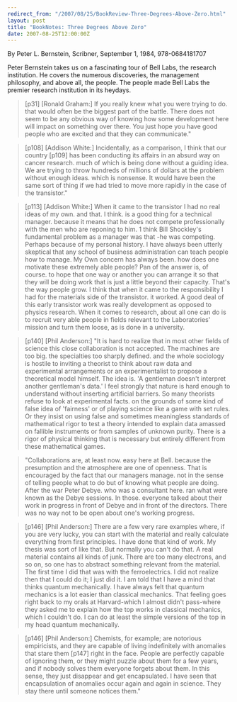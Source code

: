 ```yaml
---
redirect_from: "/2007/08/25/BookReview-Three-Degrees-Above-Zero.html"
layout: post
title: "BookNotes: Three Degrees Above Zero"
date: 2007-08-25T12:00:00Z
---
```

By Peter L. Bernstein, Scribner, September 1, 1984, 978-0684181707

Peter Bernstein takes us on a fascinating tour of Bell Labs, the
research institution.  He covers the numerous discoveries, the
management philosophy, and above all, the people.  The people made
Bell Labs the premier research institution in its heydays.


> [p31] [Ronald Graham:] If you really knew what you were trying to
> do. that would often be the biggest part of the battle. There does not
> seem to be any obvious way of knowing how some development here will
> impact on something over there. You just hope you have good people who
> are excited and that they can communicate."



> [p108] [Addison White:] Incidentally, as a comparison, I think
> that our country [p109] has been conducting its affairs in an absurd
> way on cancer research. much of which is being done without a guiding
> idea. We are trying to throw hundreds of millions of dollars at the
> problem without enough ideas. which is nonsense. It would have been
> the same sort of thing if we had tried to move more rapidly in the
> case of the transistor."



> [p113] [Addison White:] When it came to the transistor I had no real
> ideas of my own. and that. I think. is a good thing for a technical
> manager. because it means that he does not compete professionally with
> the men who are reponing to him. 1 think Bill Shockley's fundamental
> problem as a manager was that -he was competing. Perhaps because of my
> personal history. I have always been utterly skeptical that any school
> of business administration can teach people how to manage. My Own
> concern has always been. how does one motivate these extremely able
> people? Pan of the answer is, of course. to hope that one way or
> another you can arrange it so that they will be doing work that is
> just a little beyond their capacity. That's the way people grow. I
> think that when it came to the responsibility I had for the materials
> side of the transistor. it worked. A good deal of this early
> transistor work was really development as opposed to physics
> research. When it comes to research, about all one can do is to
> recruit very able people in fields relevant to the Laboratories'
> mission and turn them loose, as is done in a university.   



> [p140] [Phil Anderson:] "It is hard to realize that in most other
> fields of science this close collaboration is not accepted. The
> machines are too big. the specialties too sharply defined. and the
> whole sociology is hostile to inviting a theorist to think about raw
> data and experimental arrangements or an experimentalist to propose a
> theoretical model himself. The idea is. 'A gentleman doesn't interpret
> another gentleman's data.' I feel strongly that nature is hard enough
> to understand without inserting artificial barriers. So many theorists
> refuse to look at experimental facts. on the grounds of some kind of
> false idea of 'fairness' or of playing science like a game with set
> rules. Or they insist on using false and sometimes meaningless
> standards of mathematical rigor to test a theory intended to explain
> data amassed on fallible instruments or from samples of unknown
> purity. There is a rigor of physical thinking that is necessary but
> entirely different from these mathematical games.  



> "Collaborations are, at least now. easy here at Bell. because the
> presumption and the atmosphere are one of openness. That is encouraged
> by the fact that our managers manage. not in the sense of telling
> people what to do but of knowing what people are doing. After the war
> Peter Debye. who was a consultant here. ran what were known as the
> Debye sessions. In those. everyone talked about their work in progress
> in front of Debye and in front of the directors. There was no way not
> to be open about one's working progress.



> [p146] [Phil Anderson:] There are a few very rare examples where, if
> you are very lucky, you can start with the material and really
> calculate everything from first principles. I have done that kind of
> work. My thesis was sort of like that. But normally you can't do
> that. A real material contains all kinds of junk. There are too many
> electrons, and so on, so one has to abstract something relevant from
> the material. The first time I did that was with the ferroelectrics. I
> did not realize then that I could do it; I just did it. I am told that
> I have a mind that thinks quantum mechanically. I have always felt
> that quantum mechanics is a lot easier than classical mechanics. That
> feeling goes right back to my orals at Harvard-which I almost didn't
> pass-where they asked me to explain how the top works in classical
> mechanics, which I couldn't do. I can do at least the simple versions
> of the top in my head quantum mechanically.



> [p146] [Phil Anderson:] Chemists, for example; are notorious
> empiricists, and they are capable of living indefinitely with
> anomalies that stare them [p147] right in the face. People are
> perfectly capable of ignoring them, or they might puzzle about them
> for a few years, and if nobody solves them everyone forgets about
> them. In this sense, they just disappear and get encapsulated. I have
> seen that encapsulation of anomalies occur again and again in
> science. They stay there until someone notices them."  
> 



